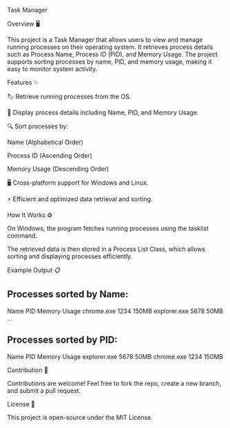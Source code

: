 Task Manager

Overview 🖥️

This project is a Task Manager that allows users to view and manage running processes on their operating system. It retrieves process details such as Process Name, Process ID (PID), and Memory Usage. The project supports sorting processes by name, PID, and memory usage, making it easy to monitor system activity.

Features ✨

🏷️ Retrieve running processes from the OS.

📌 Display process details including Name, PID, and Memory Usage.

🔍 Sort processes by:

Name (Alphabetical Order)

Process ID (Ascending Order)

Memory Usage (Descending Order)

🖥️ Cross-platform support for Windows and Linux.

⚡ Efficient and optimized data retrieval and sorting.

How It Works ⚙️

On Windows, the program fetches running processes using the tasklist command.


The retrieved data is then stored in a Process List Class, which allows sorting and displaying processes efficiently.


Example Output 📋

Processes sorted by Name:
--------------------------------
Name                PID     Memory Usage
chrome.exe         1234    150MB
explorer.exe       5678    50MB
...

Processes sorted by PID:
--------------------------------
Name                PID     Memory Usage
explorer.exe       5678    50MB
chrome.exe         1234    150MB

Contribution 🤝

Contributions are welcome! Feel free to fork the repo, create a new branch, and submit a pull request.

License 📜

This project is open-source under the MIT License.

